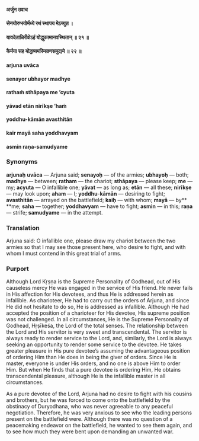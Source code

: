 #### अर्जुन उवाच
#### सेनयोरुभयोर्मध्ये रथं स्थापय मेऽच्युत ।
#### यावदेतान्निरीक्षेऽहं योद्धुकामानवस्थितान् ॥ २१ ॥
#### कैर्मया सह योद्धव्यमस्मिन्रणसमुद्यमे ॥ २२ ॥

#### arjuna uvāca
#### senayor ubhayor madhye
#### rathaṁ sthāpaya me ’cyuta
#### yāvad etān nirīkṣe ’haṁ
#### yoddhu-kāmān avasthitān

#### kair mayā saha yoddhavyam
#### asmin raṇa-samudyame

### Synonyms

**arjunaḥ** **uvāca** — Arjuna said; **senayoḥ** — of the armies; **ubhayoḥ** — both; **madhye** — between; **ratham** — the chariot; **sthāpaya** — please keep; **me** — my; **acyuta** — O infallible one; **yāvat** — as long as; **etān** — all these; **nirīkṣe** — may look upon; **aham** — I; **yoddhu**-**kāmān** — desiring to fight; **avasthitān** — arrayed on the battlefield; **kaiḥ** — with whom; **mayā** — by** **me; **saha** — together; **yoddhavyam** — have to fight; **asmin** — in this; **raṇa** — strife; **samudyame** — in the attempt.

### Translation

Arjuna said: O infallible one, please draw my chariot between the two armies so that I may see those present here, who desire to fight, and with whom I must contend in this great trial of arms.

### Purport

Although Lord Kṛṣṇa is the Supreme Personality of Godhead, out of His causeless mercy He was engaged in the service of His friend. He never fails in His affection for His devotees, and thus He is addressed herein as infallible. As charioteer, He had to carry out the orders of Arjuna, and since He did not hesitate to do so, He is addressed as infallible. Although He had accepted the position of a charioteer for His devotee, His supreme position was not challenged. In all circumstances, He is the Supreme Personality of Godhead, Hṛṣīkeśa, the Lord of the total senses. The relationship between the Lord and His servitor is very sweet and transcendental. The servitor is always ready to render service to the Lord, and, similarly, the Lord is always seeking an opportunity to render some service to the devotee. He takes greater pleasure in His pure devotee’s assuming the advantageous position of ordering Him than He does in being the giver of orders. Since He is master, everyone is under His orders, and no one is above Him to order Him. But when He finds that a pure devotee is ordering Him, He obtains transcendental pleasure, although He is the infallible master in all circumstances.

As a pure devotee of the Lord, Arjuna had no desire to fight with his cousins and brothers, but he was forced to come onto the battlefield by the obstinacy of Duryodhana, who was never agreeable to any peaceful negotiation. Therefore, he was very anxious to see who the leading persons present on the battlefield were. Although there was no question of a peacemaking endeavor on the battlefield, he wanted to see them again, and to see how much they were bent upon demanding an unwanted war.